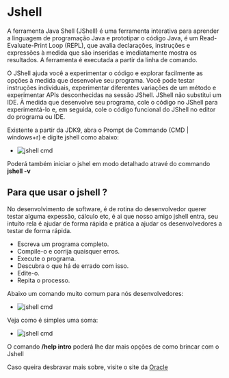 # Jshell
A ferramenta Java Shell (JShell) é uma ferramenta interativa para aprender a linguagem de programação Java e prototipar o código Java, é um Read-Evaluate-Print Loop (REPL), que avalia declarações, instruções e expressões à medida que são inseridas e imediatamente mostra os resultados. A ferramenta é executada a partir da linha de comando.

O JShell ajuda você a experimentar o código e explorar facilmente as opções à medida que desenvolve seu programa. Você pode testar instruções individuais, experimentar diferentes variações de um método e experimentar APIs desconhecidas na sessão JShell. JShell não substitui um IDE. À medida que desenvolve seu programa, cole o código no JShell para experimentá-lo e, em seguida, cole o código funcional do JShell no editor do programa ou IDE.

Existente a partir da JDK9, abra o Prompt de Commando (CMD | windows+r) e digite jshell como abaixo:

* ![jshell cmd](https://i.imgur.com/FKn4p6P.png)

Poderá também iniciar o jshel em modo detalhado atravé do commando <b>jshell -v</b>

## Para que usar o jshell ?
No desenvolvimento de software, é de rotina do desenvolvedor querer testar alguma expessão, cálculo etc, é ai que nosso amigo jshell entra, seu intuíto rela é ajudar de forma rápida e prática a ajudar os desenvolvedores a testar de forma rápida.

* Escreva um programa completo.
* Compile-o e corrija quaisquer erros.
* Execute o programa.
* Descubra o que há de errado com isso.
* Edite-o.
* Repita o processo.

Abaixo um comando muito comum para nós desenvolvedores:
* ![jshell cmd](https://i.imgur.com/DDN5FiH.png)

Veja como é simples uma soma:
* ![jshell cmd](https://i.imgur.com/5BbPaT9.png)

O comando <b>/help intro</b> poderá lhe dar mais opções de como brincar com o Jshell

Caso queira desbravar mais sobre, visite o site da <a href="https://docs.oracle.com/javase/9/jshell/commands.htm#JSHEL-GUID-34165A38-E6D0-459D-9947-4DEA9845A71A" target="_BLANK">Oracle</a>
